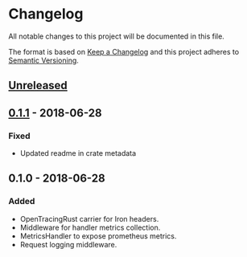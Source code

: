 # Changelog
All notable changes to this project will be documented in this file.

The format is based on [Keep a Changelog](http://keepachangelog.com/en/1.0.0/)
and this project adheres to [Semantic Versioning](http://semver.org/spec/v2.0.0.html).

## [Unreleased]

## [0.1.1] - 2018-06-28
### Fixed
- Updated readme in crate metadata

## 0.1.0 - 2018-06-28
### Added
- OpenTracingRust carrier for Iron headers.
- Middleware for handler metrics collection.
- MetricsHandler to expose prometheus metrics.
- Request logging middleware.


[Unreleased]: https://github.com/replicante-io/common/compare/v0.1.1...HEAD
[0.1.1]: https://github.com/replicante-io/common/compare/v0.1.0...v0.1.1
